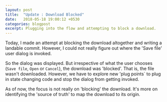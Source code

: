 ```yaml
---
layout: post
title:  "Update : Download Blocked"
date:   2018-05-18 19:00:12 +0530
categories: blogpost
excerpt: Plugging into the flow and attempting to block a download.
---
```


Today, I made an attempt at blocking the download altogether and writing a landable commit. However, I could not really figure out where the 'Save file' user dialog is invoked.

So the dialog was displayed. But irrespective of what the user chooses (`Save file`, `Open` or `Cancel`), the download was 'blocked'. That is, the file wasn't downloaded. However, we have to explore new 'plug points` to plug in state changing code and stop the dialog from getting invoked.

As of now, the focus is not really on 'blocking' the download. It's more on identifying the 'source of truth' to map the download to its origin.